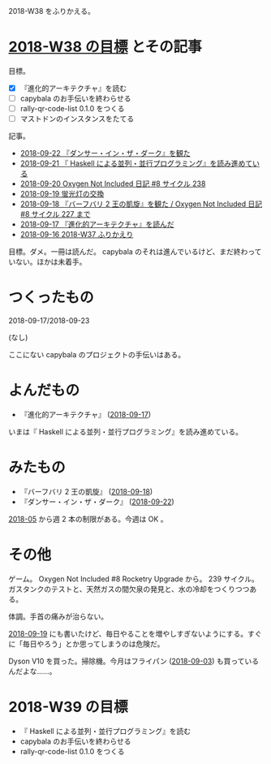 2018-W38 をふりかえる。

# [2018-W38 の目標][2018-09-16] とその記事

目標。

- [x] 『進化的アーキテクチャ』を読む
- [ ] capybala のお手伝いを終わらせる
- [ ] rally-qr-code-list 0.1.0 をつくる
- [ ] マストドンのインスタンスをたてる

記事。

- [2018-09-22 『ダンサー・イン・ザ・ダーク』を観た][2018-09-22]
- [2018-09-21 『 Haskell による並列・並行プログラミング』を読み進めている][2018-09-21]
- [2018-09-20 Oxygen Not Included 日記 #8 サイクル 238][2018-09-20]
- [2018-09-19 蛍光灯の交換][2018-09-19]
- [2018-09-18 『バーフバリ 2 王の凱旋』を観た / Oxygen Not Included 日記 #8 サイクル 227 まで][2018-09-18]
- [2018-09-17 『進化的アーキテクチャ』を読んだ][2018-09-17]
- [2018-09-16 2018-W37 ふりかえり][2018-09-16]

目標。ダメ。一冊は読んだ。 capybala のそれは進んでいるけど、まだ終わっていない。ほかは未着手。

# つくったもの

2018-09-17/2018-09-23

(なし)

ここにない capybala のプロジェクトの手伝いはある。

# よんだもの

- 『進化的アーキテクチャ』 ([2018-09-17][])

いまは『 Haskell による並列・並行プログラミング』を読み進めている。

# みたもの

- 『バーフバリ 2 王の凱旋』 ([2018-09-18][])
- 『ダンサー・イン・ザ・ダーク』 ([2018-09-22][])

[2018-05][2018-04-30] から週 2 本の制限がある。今週は OK 。

# その他

ゲーム。 Oxygen Not Included #8 Rocketry Upgrade から。 239 サイクル。ガスタンクのテストと、天然ガスの間欠泉の発見と、水の冷却をつくりつつある。

体調。手首の痛みが治らない。

[2018-09-19][] にも書いたけど、毎日やることを増やしすぎないようにする。すぐに「毎日やろう」とか思ってしまうのは危険だ。

Dyson V10 を買った。掃除機。今月はフライパン ([2018-09-03][]) も買っているんだよな……。

# 2018-W39 の目標

- 『 Haskell による並列・並行プログラミング』を読む
- capybala のお手伝いを終わらせる
- rally-qr-code-list 0.1.0 をつくる

[2018-04-30]: https://blog.bouzuya.net/2018/04/30/
[2018-09-03]: https://blog.bouzuya.net/2018/09/03/
[2018-09-16]: https://blog.bouzuya.net/2018/09/16/
[2018-09-17]: https://blog.bouzuya.net/2018/09/17/
[2018-09-18]: https://blog.bouzuya.net/2018/09/18/
[2018-09-19]: https://blog.bouzuya.net/2018/09/19/
[2018-09-20]: https://blog.bouzuya.net/2018/09/20/
[2018-09-21]: https://blog.bouzuya.net/2018/09/21/
[2018-09-22]: https://blog.bouzuya.net/2018/09/22/

